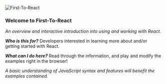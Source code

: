 ![First-To-React](/first-to-react/f2r-logo.png)

### Welcome to First-To-React

_An overview and interactive introduction into using and working with React._

___Who is this for?___ Developers interested in learning more about and/or getting started with React.

___What can I do here?___ Read through the information, and play and modify the examples right in the browser!

_A basic understanding of JavaScript syntax and features will benefit the examples contained._
